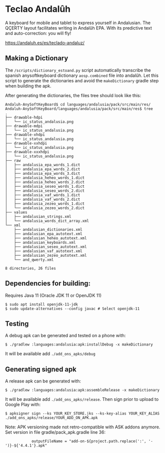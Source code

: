 Teclao Andalûh
==============

A keyboard for mobile and tablet to express yourself in Andalusian. The QÇERTY layout facilitates writing in Andalûh EPA. With its predictive text and auto-correction: you will fly!

https://andaluh.es/es/teclado-andaluz/

Making a Dictionary
--------

The `/scripts/dictionary_estoand.py` script automatically transcribe the spanish anysoftkeyboard dictionary `aosp.combined` file into andalûh. Let this script to generate the dictionaries and avoid the `makeDictionary` gradle step when building the apk.

After generating the dictionaries, the files tree should look like this:

```
Andaluh-AnySoftKeyBoard$ cd languages/andalusia/pack/src/main/res/
Andaluh-AnySoftKeyBoard/languages/andalusia/pack/src/main/res$ tree
.
├── drawable-hdpi
│   └── ic_status_andalusia.png
├── drawable-mdpi
│   └── ic_status_andalusia.png
├── drawable-xhdpi
│   └── ic_status_andalusia.png
├── drawable-xxhdpi
│   └── ic_status_andalusia.png
├── drawable-xxxhdpi
│   └── ic_status_andalusia.png
├── raw
│   ├── andalusia_epa_words_1.dict
│   ├── andalusia_epa_words_2.dict
│   ├── andalusia_epa_words_3.dict
│   ├── andalusia_heheo_words_1.dict
│   ├── andalusia_heheo_words_2.dict
│   ├── andalusia_seseo_words_1.dict
│   ├── andalusia_seseo_words_2.dict
│   ├── andalusia_vaf_words_1.dict
│   ├── andalusia_vaf_words_2.dict
│   ├── andalusia_zezeo_words_1.dict
│   └── andalusia_zezeo_words_2.dict
├── values
│   ├── andalusian_strings.xml
│   └── andalusia_words_dict_array.xml
└── xml
    ├── andalusian_dictionaries.xml
    ├── andalusian_epa_autotext.xml
    ├── andalusian_heheo_autotext.xml
    ├── andalusian_keyboards.xml
    ├── andalusian_seseo_autotext.xml
    ├── andalusian_vaf_autotext.xml
    ├── andalusian_zezeo_autotext.xml
    └── and_qwerty.xml

8 directories, 26 files
```

Dependencies for building:
-------

Requires Java 11 (Oracle JDK 11 or OpenJDK 11)
```
$ sudo apt install openjdk-11-jdk
$ sudo update-alternatives --config javac # Select openjdk-11
```

Testing
-------

A debug apk can be generated and tested on a phone with:

```
$ ./gradlew :languages:andalusia:apk:installDebug -x makeDictionary
```

It will be available add `./add_ons_apks/debug`

Generating signed apk
---------------------

A release apk can be generated with:

```
$ ./gradlew :languages:andalusia:apk:assembleRelease -x makeDictionary
```

It will be available add `./add_ons_apks/release`. Then sign prior to upload to Google Play with:

```
$ apksigner sign --ks YOUR_KEY_STORE.jks --ks-key-alias YOUR_KEY_ALIAS ./add_ons_apks/release/YOUR_ADD_ON_APK.apk
```

Note: APK versioning made not retro-compatible with ASK addons anymore. Set version in file gradle/pack_apk.gradle line 36:

```
            outputFileName = "add-on-${project.path.replace(':', '-')}-${'4.4.1'}.apk"
```
